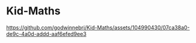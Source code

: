 # Kid-Maths

https://github.com/godwinnebri/Kid-Maths/assets/104990430/07ca38a0-de9c-4a0d-addd-aaf6efed9ee3

